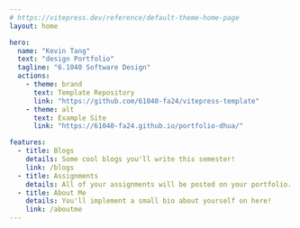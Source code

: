 ```yaml
---
# https://vitepress.dev/reference/default-theme-home-page
layout: home

hero:
  name: "Kevin Tang"
  text: "design Portfolio"
  tagline: "6.1040 Software Design"
  actions:
    - theme: brand
      text: Template Repository
      link: "https://github.com/61040-fa24/vitepress-template"
    - theme: alt
      text: Example Site
      link: "https://61040-fa24.github.io/portfolio-dhua/"

features:
  - title: Blogs
    details: Some cool blogs you'll write this semester!
    link: /blogs
  - title: Assignments
    details: All of your assignments will be posted on your portfolio.
  - title: About Me
    details: You'll implement a small bio about yourself on here!
    link: /aboutme
---
```

